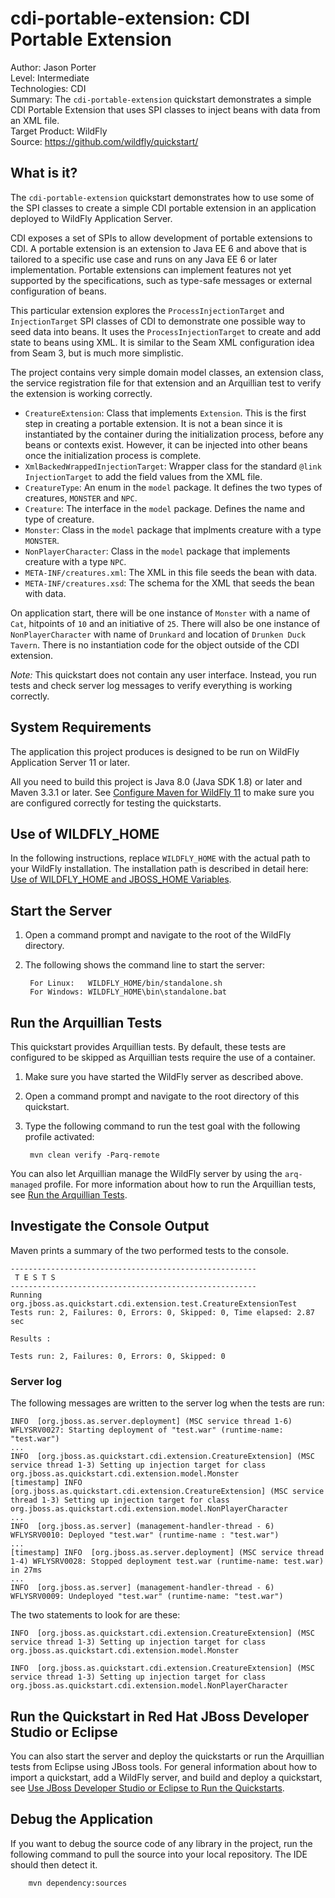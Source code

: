# cdi-portable-extension: CDI Portable Extension

Author: Jason Porter  
Level: Intermediate  
Technologies: CDI  
Summary: The `cdi-portable-extension` quickstart demonstrates a simple CDI Portable Extension that uses SPI classes to inject beans with data from an XML file.  
Target Product: WildFly  
Source: <https://github.com/wildfly/quickstart/>  

## What is it?

The `cdi-portable-extension` quickstart demonstrates how to use some of the SPI classes to create a simple CDI portable extension in an application deployed to WildFly Application Server.

CDI exposes a set of SPIs to allow development of portable extensions to CDI. A portable extension is an extension to Java EE 6 and above that is tailored to a specific use case and runs on any Java EE 6 or later implementation. Portable extensions can implement features not yet supported by the specifications, such as type-safe messages or external configuration of beans.

This particular extension explores the `ProcessInjectionTarget` and `InjectionTarget` SPI classes of CDI to demonstrate one possible way to seed data into beans. It uses the `ProcessInjectionTarget` to create and add state to beans using XML. It is similar to the Seam XML configuration idea from Seam 3, but is much more simplistic.

The project contains very simple domain model classes, an extension class, the service registration file
for that extension and an Arquillian test to verify the extension is working correctly.

* `CreatureExtension`: Class that implements `Extension`. This is the first step in creating a portable extension. It is not a bean since it is instantiated by the container during the initialization process, before any beans or contexts exist. However, it can be injected into other beans once the initialization process is complete.
* `XmlBackedWrappedInjectionTarget`: Wrapper class for the standard `@link InjectionTarget` to add the field values from the XML file.
* `CreatureType`: An enum in the `model` package. It defines the two types of creatures, `MONSTER` and `NPC`.
* `Creature`: The interface in the `model` package. Defines the name and type of creature.
* `Monster`: Class in the `model` package that implments creature with a type `MONSTER`.
* `NonPlayerCharacter`: Class in the `model` package that implements creature with a type `NPC`.
* `META-INF/creatures.xml`: The XML in this file seeds the bean with data.
* `META-INF/creatures.xsd`: The schema for the XML that seeds the bean with data.

On application start, there will be one instance of `Monster` with a name of `Cat`, hitpoints of `10` and an initiative of `25`. There will also be one instance of `NonPlayerCharacter` with name of `Drunkard` and location of `Drunken Duck Tavern`. There is no instantiation code for the object outside of the CDI extension.

_Note:_ This quickstart does not contain any user interface. Instead, you run tests and check server log messages to verify everything is working correctly.


## System Requirements

The application this project produces is designed to be run on WildFly Application Server 11 or later.

All you need to build this project is Java 8.0 (Java SDK 1.8) or later and Maven 3.3.1 or later. See [Configure Maven for WildFly 11](https://github.com/jboss-developer/jboss-developer-shared-resources/blob/master/guides/CONFIGURE_MAVEN_JBOSS_EAP7.md#configure-maven-to-build-and-deploy-the-quickstarts) to make sure you are configured correctly for testing the quickstarts.


## Use of WILDFLY_HOME

In the following instructions, replace `WILDFLY_HOME` with the actual path to your WildFly installation. The installation path is described in detail here: [Use of WILDFLY_HOME and JBOSS_HOME Variables](https://github.com/jboss-developer/jboss-developer-shared-resources/blob/master/guides/USE_OF_WILDFLY_HOME.md#use-of-eap_home-and-jboss_home-variables).


## Start the Server

1. Open a command prompt and navigate to the root of the WildFly directory.
2. The following shows the command line to start the server:

        For Linux:   WILDFLY_HOME/bin/standalone.sh
        For Windows: WILDFLY_HOME\bin\standalone.bat


## Run the Arquillian Tests

This quickstart provides Arquillian tests. By default, these tests are configured to be skipped as Arquillian tests require the use of a container.

1. Make sure you have started the WildFly server as described above.
2. Open a command prompt and navigate to the root directory of this quickstart.
3. Type the following command to run the test goal with the following profile activated:

        mvn clean verify -Parq-remote

You can also let Arquillian manage the WildFly server by using the `arq-managed` profile. For more information about how to run the Arquillian tests, see [Run the Arquillian Tests](https://github.com/jboss-developer/jboss-developer-shared-resources/blob/master/guides/RUN_ARQUILLIAN_TESTS.md#run-the-arquillian-tests).


## Investigate the Console Output

Maven prints a summary of the two performed tests to the console.

    -------------------------------------------------------
     T E S T S
    -------------------------------------------------------
    Running org.jboss.as.quickstart.cdi.extension.test.CreatureExtensionTest
    Tests run: 2, Failures: 0, Errors: 0, Skipped: 0, Time elapsed: 2.87 sec

    Results :

    Tests run: 2, Failures: 0, Errors: 0, Skipped: 0


### Server log

The following messages are written to the server log when the tests are run:

    INFO  [org.jboss.as.server.deployment] (MSC service thread 1-6) WFLYSRV0027: Starting deployment of "test.war" (runtime-name: "test.war")
    ...
    INFO  [org.jboss.as.quickstart.cdi.extension.CreatureExtension] (MSC service thread 1-3) Setting up injection target for class org.jboss.as.quickstart.cdi.extension.model.Monster
    [timestamp] INFO  [org.jboss.as.quickstart.cdi.extension.CreatureExtension] (MSC service thread 1-3) Setting up injection target for class org.jboss.as.quickstart.cdi.extension.model.NonPlayerCharacter
    ...
    INFO  [org.jboss.as.server] (management-handler-thread - 6) WFLYSRV0010: Deployed "test.war" (runtime-name : "test.war")
    ...
    [timestamp] INFO  [org.jboss.as.server.deployment] (MSC service thread 1-4) WFLYSRV0028: Stopped deployment test.war (runtime-name: test.war) in 27ms
    ...
    INFO  [org.jboss.as.server] (management-handler-thread - 6) WFLYSRV0009: Undeployed "test.war" (runtime-name: "test.war")

The two statements to look for are these:

    INFO  [org.jboss.as.quickstart.cdi.extension.CreatureExtension] (MSC service thread 1-3) Setting up injection target for class org.jboss.as.quickstart.cdi.extension.model.Monster

    INFO  [org.jboss.as.quickstart.cdi.extension.CreatureExtension] (MSC service thread 1-3) Setting up injection target for class org.jboss.as.quickstart.cdi.extension.model.NonPlayerCharacter

## Run the Quickstart in Red Hat JBoss Developer Studio or Eclipse

You can also start the server and deploy the quickstarts or run the Arquillian tests from Eclipse using JBoss tools. For general information about how to import a quickstart, add a WildFly server, and build and deploy a quickstart, see [Use JBoss Developer Studio or Eclipse to Run the Quickstarts](https://github.com/jboss-developer/jboss-developer-shared-resources/blob/master/guides/USE_JBDS.md#use-jboss-developer-studio-or-eclipse-to-run-the-quickstarts).


## Debug the Application

If you want to debug the source code of any library in the project, run the following command to pull the source into your local repository. The IDE should then detect it.

        mvn dependency:sources
